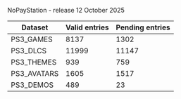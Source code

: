 NoPayStation - release 12 October 2025

|  Dataset  |Valid entries|Pending entries|
|-----------|-------------|---------------|
| PS3_GAMES |     8137    |      1302     |
|  PS3_DLCS |    11999    |     11147     |
| PS3_THEMES|     939     |      759      |
|PS3_AVATARS|     1605    |      1517     |
| PS3_DEMOS |     489     |       23      |
